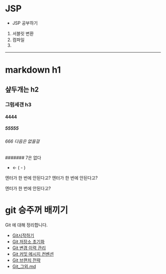 # JSP
- JSP 공부하기
 1. 서블릿 변환
 2. 컴파일
 3. 
-------------------------------------------------------------------------------------------------------------------
# markdown h1

## 샾두개는 h2
### 그럼세갠 h3
#### 4444
##### 55555
###### 666 다음은 없을걸
####### 7은 없다

- <- ( - )

엔터가 한 번에 안된다고?
엔터가 한 번에 안된다고?

엔터가 한 번에 안된다고?




# git 승주꺼 배끼기
Git 에 대해 정리합니다.

- [Git시작하기](./Git_시작하기.md)
- [Git 저장소 초기화](./Git_저장소_초기화.md)
- [Git 변경 이력 관리](./Git_변경_이력_관리.md)
- [Git 커밋 메시지 컨벤션](./Git_커밋_메시지_컨벤션.md)
- [Git 브랜치 전략](./Git_브랜치_전략.md)
- [Git_그외.md](./Git_그외.md)
